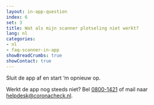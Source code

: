 ```yaml
---
layout: in-app-question
index: 6
set: 3
title: Wat als mijn scanner plotseling niet werkt?
lang: nl
categories:
- nl
- faq-scanner-in-app
showBreadCrumbs: true
showContact: true
---
```

Sluit de app af en start ‘m opnieuw op. 

Werkt de app nog steeds niet? Bel <a href="tel:0800-1421">0800-1421</a> of mail naar [helpdesk@coronacheck.nl](helpdesk@coronacheck.nl).
